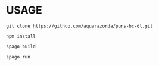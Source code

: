 # USAGE

`git clone https://github.com/aquarazorda/purs-bc-dl.git`

`npm install`

`spago build`

`spago run`
